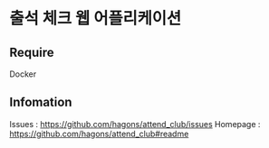 # 출석 체크 웹 어플리케이션

## Require

Docker

## Infomation

Issues : https://github.com/hagons/attend_club/issues
Homepage : https://github.com/hagons/attend_club#readme
